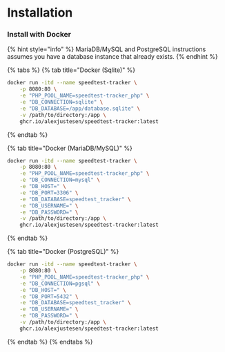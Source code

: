# Installation

### Install with Docker

{% hint style="info" %}
MariaDB/MySQL and PostgreSQL instructions assumes you have a database instance that already exists.
{% endhint %}

{% tabs %}
{% tab title="Docker (Sqlite)" %}
```bash
docker run -itd --name speedtest-tracker \
    -p 8080:80 \
    -e "PHP_POOL_NAME=speedtest-tracker_php" \
    -e "DB_CONNECTION=sqlite" \
    -e "DB_DATABASE=/app/database.sqlite" \
    -v /path/to/directory:/app \
    ghcr.io/alexjustesen/speedtest-tracker:latest
```
{% endtab %}

{% tab title="Docker (MariaDB/MySQL)" %}
```bash
docker run -itd --name speedtest-tracker \
    -p 8080:80 \
    -e "PHP_POOL_NAME=speedtest-tracker_php" \
    -e "DB_CONNECTION=mysql" \
    -e "DB_HOST=" \
    -e "DB_PORT=3306" \
    -e "DB_DATABASE=speedtest_tracker" \
    -e "DB_USERNAME=" \
    -e "DB_PASSWORD=" \
    -v /path/to/directory:/app \
    ghcr.io/alexjustesen/speedtest-tracker:latest
```
{% endtab %}

{% tab title="Docker (PostgreSQL)" %}
```bash
docker run -itd --name speedtest-tracker \
    -p 8080:80 \
    -e "PHP_POOL_NAME=speedtest-tracker_php" \
    -e "DB_CONNECTION=pgsql" \
    -e "DB_HOST=" \
    -e "DB_PORT=5432" \
    -e "DB_DATABASE=speedtest_tracker" \
    -e "DB_USERNAME=" \
    -e "DB_PASSWORD=" \
    -v /path/to/directory:/app \
    ghcr.io/alexjustesen/speedtest-tracker:latest
```
{% endtab %}
{% endtabs %}
